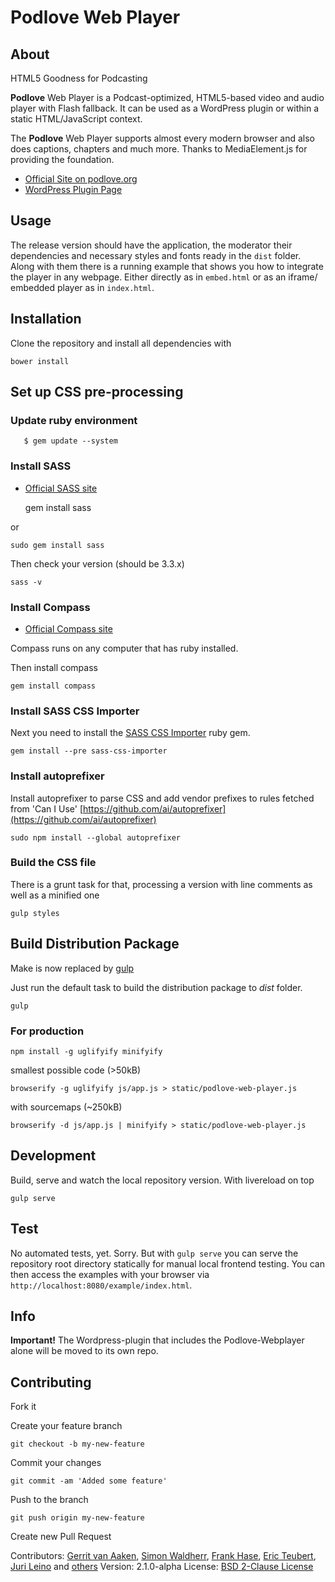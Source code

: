 # Podlove Web Player

## About

HTML5 Goodness for Podcasting

**Podlove** Web Player is a Podcast-optimized, HTML5-based video and audio player with Flash fallback.
It can be used as a WordPress plugin or within a static HTML/JavaScript context.

The **Podlove** Web Player supports almost every modern browser and also does captions, chapters and much more.
Thanks to MediaElement.js for providing the foundation.

* [Official Site on podlove.org](http://podlove.org/podlove-web-player/)
* [WordPress Plugin Page](http://wordpress.org/plugins/podlove-web-player/)

## Usage

The release version should have the application, the moderator their dependencies and necessary styles and fonts
ready in the `dist` folder.
Along with them there is a running example that shows you how to integrate the player in any webpage.
Either directly as in `embed.html` or as an iframe/ embedded player as in `index.html`.

## Installation

Clone the repository and install all dependencies with

    bower install

## Set up CSS pre-processing

### Update ruby environment

       $ gem update --system

### Install SASS

* [Official SASS site](http://sass-lang.com/install)


    gem install sass

or

    sudo gem install sass

Then check your version (should be 3.3.x)

    sass -v

### Install Compass

* [Official Compass site](http://compass-style.org/install/)

Compass runs on any computer that has ruby installed.

Then install compass

    gem install compass

### Install SASS CSS Importer

Next you need to install the [SASS CSS Importer](https://github.com/chriseppstein/sass-css-importer) ruby gem.

    gem install --pre sass-css-importer

### Install autoprefixer

Install autoprefixer to parse CSS and add vendor prefixes to rules fetched from 'Can I Use'
[https://github.com/ai/autoprefixer](https://github.com/ai/autoprefixer)

    sudo npm install --global autoprefixer

### Build the CSS file

There is a grunt task for that, processing a version with line comments as well as a minified one

    gulp styles

## Build Distribution Package

Make is now replaced by [gulp]()

Just run the default task to build the distribution package to *dist* folder.

    gulp

### For production

    npm install -g uglifyify minifyify

smallest possible code (>50kB)

    browserify -g uglifyify js/app.js > static/podlove-web-player.js

with sourcemaps (~250kB)

    browserify -d js/app.js | minifyify > static/podlove-web-player.js

## Development

Build, serve and watch the local repository version. With livereload on top

    gulp serve

## Test

No automated tests, yet. Sorry.
But with `gulp serve` you can serve the repository root directory statically for manual local frontend
testing.
You can then access the examples with your browser via `http://localhost:8080/example/index.html`.

## Info

**Important!**
The Wordpress-plugin that includes the Podlove-Webplayer alone will be moved to its own repo.

## Contributing

Fork it

Create your feature branch

    git checkout -b my-new-feature

Commit your changes

    git commit -am 'Added some feature'

Push to the branch

    git push origin my-new-feature

Create new Pull Request

Contributors:
[Gerrit van Aaken](https://github.com/gerritvanaaken/), [Simon Waldherr](https://github.com/simonwaldherr/),
[Frank Hase](https://github.com/Kambfhase/), [Eric Teubert](https://github.com/eteubert/),
[Juri Leino](https://github.com/line-o) and [others](https://github.com/podlove/podlove-web-player/contributors)
Version: 2.1.0-alpha
License: [BSD 2-Clause License](http://opensource.org/licenses/BSD-2-Clause)
